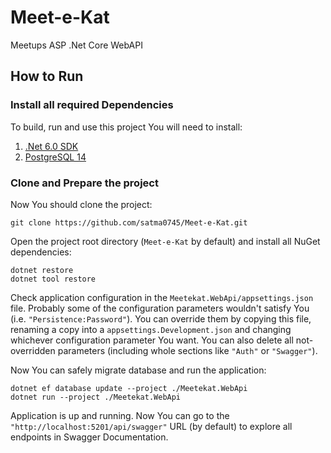 # Meet-e-Kat

Meetups ASP .Net Core WebAPI 


## How to Run

### Install all required Dependencies

To build, run and use this project You will need to install:
1. [.Net 6.0 SDK](https://dotnet.microsoft.com/en-us/download/dotnet/6.0)
2. [PostgreSQL 14](https://www.postgresql.org)

### Clone and Prepare the project

Now You should clone the project:
```
git clone https://github.com/satma0745/Meet-e-Kat.git
```

Open the project root directory (`Meet-e-Kat` by default) and install all NuGet
dependencies:
```
dotnet restore
dotnet tool restore
```

Check application configuration in the `Meetekat.WebApi/appsettings.json` file.
Probably some of the configuration parameters wouldn't satisfy You
(i.e. `"Persistence:Password"`). You can override them by copying this file,
renaming a copy into a `appsettings.Development.json` and changing whichever
configuration parameter You want. You can also delete all not-overridden
parameters (including whole sections like `"Auth"` or `"Swagger"`).

Now You can safely migrate database and run the application:
```
dotnet ef database update --project ./Meetekat.WebApi
dotnet run --project ./Meetekat.WebApi
```

Application is up and running. Now You can go to the
`"http://localhost:5201/api/swagger"` URL (by default) to explore all endpoints
in Swagger Documentation.
